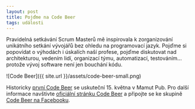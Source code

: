 ```yaml
---
layout: post
title: Pojďme na Code Beer
tags: události
---
```


Pravidelná setkávání Scrum Masterů mě inspirovala k zorganizování unikátního setkání vývojářů
bez ohledu na programovací jazyk. Pojďme si popovídat o výhodách i úskalích naší profese,
pojďme diskutovat nad architekturou, vedením lidí, organizací týmu, automatizací, testováním...
protože vývoj software není jen bouchání kódu.

![Code Beer]({{ site.url }}/assets/code-beer-small.png)

Historicky [první Code Beer](https://www.facebook.com/events/1667249193389168/) se uskuteční 15. května v Mamut Pub.
Pro další informace navštivte [oficiální stránku Code Beer](https://codebeer.cz/) a připojte se
ke skupině [Code Beer na Facebooku](https://www.facebook.com/groups/free.code.beer/).
